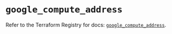 # `google_compute_address`

Refer to the Terraform Registry for docs: [`google_compute_address`](https://registry.terraform.io/providers/hashicorp/google-beta/6.18.0/docs/resources/google_compute_address).
